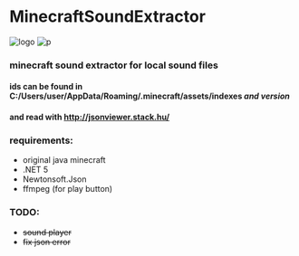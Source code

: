 # MinecraftSoundExtractor
![logo](https://i.imgur.com/qI1zB7D.png)
![p](https://i.imgur.com/qAsrPAW.png)
### minecraft sound extractor for local sound files
#### ids can be found in C:/Users/user/AppData/Roaming/.minecraft/assets/indexes *and version*
#### and read with http://jsonviewer.stack.hu/
### requirements:
- original java minecraft
- .NET 5
- Newtonsoft.Json
- ffmpeg (for play button)

### TODO:
- ~~sound player~~
- ~~fix json error~~
